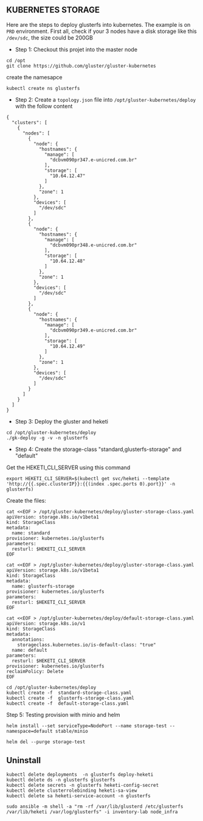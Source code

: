 ## KUBERNETES STORAGE

Here are the steps to deploy glusterfs into kubernetes. The example is on `PRD` environment.
First all, check if your 3 nodes have a disk storage like this `/dev/sdc`, the size could be 200GB

* Step 1: Checkout this projet into the master node

```
cd /opt
git clone https://github.com/gluster/gluster-kubernetes
```


create the namesapce

```
kubectl create ns glusterfs
```

* Step 2: Create a `topology.json` file into `/opt/gluster-kubernetes/deploy` with the follow content

```
{
  "clusters": [
    {
      "nodes": [
        {
          "node": {
            "hostnames": {
              "manage": [
                "dcbvm090pr347.e-unicred.com.br"
              ],
              "storage": [
                "10.64.12.47"
              ]
            },
            "zone": 1
          },
          "devices": [
            "/dev/sdc"
          ]
        },
        {
          "node": {
            "hostnames": {
              "manage": [
                "dcbvm090pr348.e-unicred.com.br"
              ],
              "storage": [
                "10.64.12.48"
              ]
            },
            "zone": 1
          },
          "devices": [
            "/dev/sdc"
          ]
        },
        {
          "node": {
            "hostnames": {
              "manage": [
                "dcbvm090pr349.e-unicred.com.br"
              ],
              "storage": [
                "10.64.12.49"
              ]
            },
            "zone": 1
          },
          "devices": [
            "/dev/sdc"
          ]
        }
      ]
    }
  ]
}
```

* Step 3: Deploy the gluster and heketi 

```
cd /opt/gluster-kubernetes/deploy 
./gk-deploy -g -v -n glusterfs
```

* Step 4: Create the storage-class "standard,glusterfs-storage" and "default" 

Get the HEKETI_CLI_SERVER using this command

``` 
export HEKETI_CLI_SERVER=$(kubectl get svc/heketi --template 'http://{{.spec.clusterIP}}:{{(index .spec.ports 0).port}}' -n glusterfs)
```

Create the files:

```
cat <<EOF > /opt/gluster-kubernetes/deploy/gluster-storage-class.yaml
apiVersion: storage.k8s.io/v1beta1
kind: StorageClass
metadata:
  name: standard
provisioner: kubernetes.io/glusterfs
parameters:
  resturl: $HEKETI_CLI_SERVER
EOF
```

```
cat <<EOF > /opt/gluster-kubernetes/deploy/gluster-storage-class.yaml
apiVersion: storage.k8s.io/v1beta1
kind: StorageClass
metadata:
  name: glusterfs-storage
provisioner: kubernetes.io/glusterfs
parameters:
  resturl: $HEKETI_CLI_SERVER
EOF
```

```
cat <<EOF > /opt/gluster-kubernetes/deploy/default-storage-class.yaml
apiVersion: storage.k8s.io/v1
kind: StorageClass
metadata:
  annotations:
    storageclass.kubernetes.io/is-default-class: "true"
  name: default
parameters:
  resturl: $HEKETI_CLI_SERVER
provisioner: kubernetes.io/glusterfs
reclaimPolicy: Delete
EOF
```

```
cd /opt/gluster-kubernetes/deploy
kubectl create -f  standard-storage-class.yaml
kubectl create -f  glusterfs-storage-class.yaml
kubectl create -f  default-storage-class.yaml
```

Step 5: Testing provision with minio and helm

```
helm install --set serviceType=NodePort --name storage-test --namespace=default stable/minio
```
 
```
helm del --purge storage-test
```

## Uninstall 

```
kubectl delete deployments  -n glusterfs deploy-heketi
kubectl delete ds -n glusterfs glusterfs
kubectl delete secrets -n glusterfs heketi-config-secret
kubectl delete clusterrolebinding heketi-sa-view
kubectl delete sa heketi-service-account -n glusterfs

sudo ansible -m shell -a "rm -rf /var/lib/glusterd /etc/glusterfs /var/lib/heketi /var/log/glusterfs" -i inventory-lab node_infra
```
